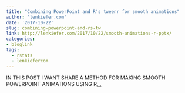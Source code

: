 ```yaml
---
title: "Combining PowerPoint and R's tweenr for smooth animations"
author: 'lenkiefer.com'
date: '2017-10-22'
slug: combining-powerpoint-and-rs-tw
link: http://lenkiefer.com/2017/10/22/smooth-animations-r-pptx/
categories:
- bloglink
tags:
  - rstats
  - lenkiefercom
---
```


IN THIS POST I WANT SHARE A METHOD FOR MAKING SMOOTH POWERPOINT ANIMATIONS USING R[... <i class="fas fa-external-link-alt"></i>](http://lenkiefer.com/2017/10/22/smooth-animations-r-pptx/)

